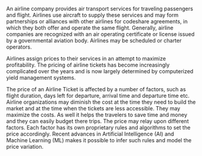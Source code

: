An airline company provides air transport services for traveling passengers and flight. Airlines use aircraft to supply these services and may form partnerships or alliances with other airlines for codeshare agreements, in which they both offer and operate the same flight. Generally, airline companies are recognized with an air operating certificate or license issued by a governmental aviation body. Airlines may be scheduled or charter operators.

Airlines assign prices to their services in an attempt to maximize profitability. The pricing of airline tickets has become increasingly complicated over the years and is now largely determined by computerized yield management systems.

The price of an Airline Ticket is affected by a number of factors, such as flight duration, days left for departure, arrival time and departure time etc. Airline organizations may diminish the cost at the time they need to build the market and at the time when the tickets are less accessible. They may maximize the costs. As well it helps the travelers to save time and money and they can easily budget there trips. The price may relay upon different factors. Each factor has its own proprietary rules and algorithms to set the price accordingly. Recent advances in Artificial Intelligence (AI) and Machine Learning (ML) makes it possible to infer such rules and model the price variation.
